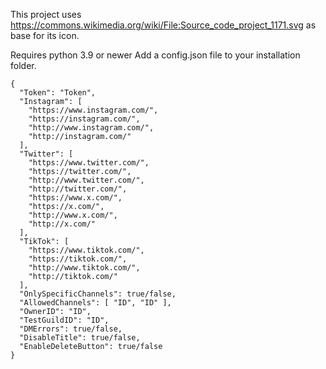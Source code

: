 This project uses https://commons.wikimedia.org/wiki/File:Source_code_project_1171.svg as base for its icon.

Requires python 3.9 or newer
Add a config.json file to your installation folder.
```
{
  "Token": "Token",
  "Instagram": [
    "https://www.instagram.com/",
    "https://instagram.com/",
    "http://www.instagram.com/",
    "http://instagram.com/"
  ],
  "Twitter": [
    "https://www.twitter.com/",
    "https://twitter.com/",
    "http://www.twitter.com/",
    "http://twitter.com/",
    "https://www.x.com/",
    "https://x.com/",
    "http://www.x.com/",
    "http://x.com/"
  ],
  "TikTok": [
    "https://www.tiktok.com/",
    "https://tiktok.com/",
    "http://www.tiktok.com/",
    "http://tiktok.com/"
  ],
  "OnlySpecificChannels": true/false,
  "AllowedChannels": [ "ID", "ID" ],
  "OwnerID": "ID",
  "TestGuildID": "ID",
  "DMErrors": true/false,
  "DisableTitle": true/false,
  "EnableDeleteButton": true/false
}
```

